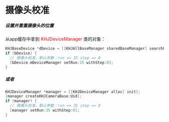 # 摄像头校准



##### 设置并重置摄像头的位置

从app缓存中拿到 <font color=red>KHJDeviceManager </font>类的对象：

```objective-c
KHJBaseDevice *dDevice = [[KHJAllBaseManager sharedBaseManager] searchForkey:Uid];
if (bDevice) {
  // 摄像头校准，默认参数：run => 35 step => 0
  [bDevice.mDeviceManager setRun:35 withStep:0];
}
```

##### 或者

```objective-c
KHJDeviceManager *manager = [[KHJDeviceManager alloc] init];
[manager createKHJCameraBase:Uid];
if (manager) {
  // 摄像头校准，默认参数：run => 35 step => 0
  [manager setRun:35 withStep:0];
}
```




